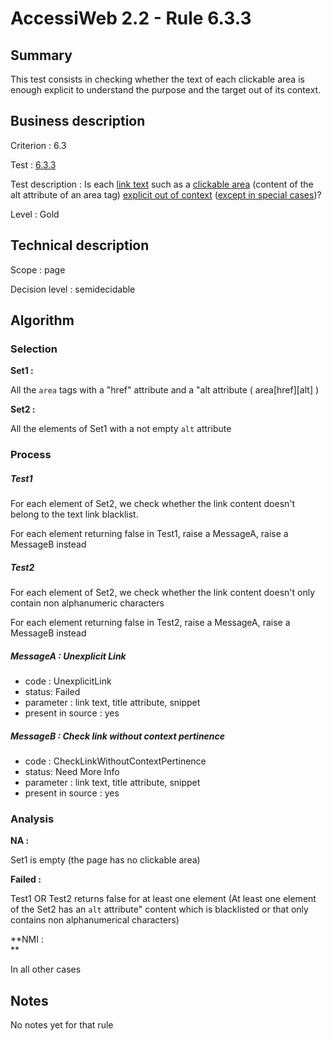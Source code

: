 # AccessiWeb 2.2 - Rule 6.3.3

## Summary

This test consists in checking whether the text of each clickable area
is enough explicit to understand the purpose and the target out of its
context.

## Business description

Criterion : 6.3

Test : [6.3.3](http://accessiweb.org/index.php/accessiweb-22-english-version.html#test-6-3-3)

Test description : Is each [link
text](http://accessiweb.org/index.php/glossary-76.html#mIntituleLien)
such as a [clickable
area](http://accessiweb.org/index.php/glossary-76.html#mZoneCliquable)
(content of the alt attribute of an area tag) [explicit out of
context](http://accessiweb.org/index.php/glossary-76.html#mLienHorsContexte)
([except in special
cases](http://accessiweb.org/index.php/glossary-76.html#cpCrit6- "Special cases for criterion 6.3"))?

Level : Gold

## Technical description

Scope : page

Decision level :
semidecidable

## Algorithm

### Selection

**Set1 :**

All the `area` tags with a "href" attribute and a "alt attribute (
area[href][alt] )

**Set2 :**

All the elements of Set1 with a not empty `alt` attribute

### Process

##### Test1

For each element of Set2, we check whether the link content doesn't
belong to the text link blacklist.

For each element returning false in Test1, raise a MessageA, raise a
MessageB instead

##### Test2

For each element of Set2, we check whether the link content doesn't only
contain non alphanumeric characters

For each element returning false in Test2, raise a MessageA, raise a
MessageB instead

##### MessageA : Unexplicit Link

-   code : UnexplicitLink
-   status: Failed
-   parameter : link text, title attribute, snippet
-   present in source : yes

##### MessageB : Check link without context pertinence

-   code : CheckLinkWithoutContextPertinence
-   status: Need More Info
-   parameter : link text, title attribute, snippet
-   present in source : yes

### Analysis

**NA :**

Set1 is empty (the page has no clickable area)

**Failed :**

Test1 OR Test2 returns false for at least one element (At least one
element of the Set2 has an `alt` attribute" content which is blacklisted
or that only contains non alphanumerical characters)

**NMI :\
**

In all other cases

## Notes

No notes yet for that rule

